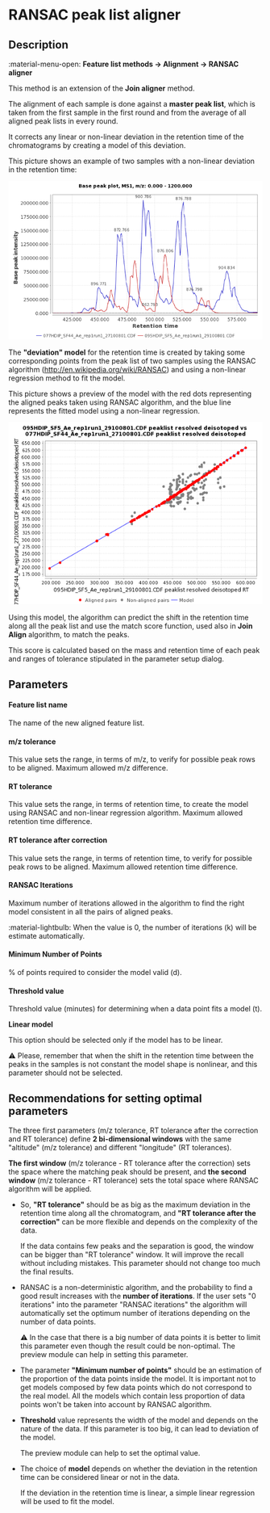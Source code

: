 # **RANSAC peak list aligner**

## **Description**

:material-menu-open: **Feature list methods → Alignment → RANSAC aligner**

This method is an extension of the **Join aligner** method.

The alignment of each sample is done against a **master peak list**, which is taken from the first sample in the first round and from the average of all aligned peak lists in every round. 

It corrects any linear or non-linear deviation in the retention time of the chromatograms by creating a model of this deviation.

This picture shows an example of two samples with a non-linear deviation in the retention time:

![Chromatogram with non-lin deviation](chromatogram.png)

The **"deviation" model** for the retention time is created by taking some corresponding points from the peak list of two samples using the RANSAC algorithm (<a>http://en.wikipedia.org/wiki/RANSAC</a>) and using a non-linear regression method to fit the model.


This picture shows a preview of the model with the red dots representing the aligned peaks taken using RANSAC algorithm, and the blue line represents the fitted model using a non-linear regression.

![Preview of the model](preview-model.png)

[//]: # (TODO Add plots from the new preview)

Using this model, the algorithm can predict the shift in the retention time along all the peak list and use the match score function, used also in **Join Align** algorithm, to match the peaks. 

This score is calculated based on the mass and retention time of each peak and ranges of tolerance stipulated in the parameter setup dialog.

## **Parameters**

#### **Feature list name**

The name of the new aligned feature list.

#### **m/z tolerance**

This value sets the range, in terms of m/z, to verify for possible peak rows to be aligned. Maximum allowed m/z difference.

#### **RT tolerance**

This value sets the range, in terms of retention time, to create the model using RANSAC and non-linear regression algorithm. Maximum allowed retention time difference.

#### **RT tolerance after correction**

This value sets the range, in terms of retention time, to verify for possible peak rows to be aligned. Maximum allowed retention time difference.

#### **RANSAC Iterations**

Maximum number of iterations allowed in the algorithm to find the right model consistent in all the pairs of aligned peaks. 

:material-lightbulb: When the value is 0, the number of iterations (k) will be estimate automatically.

#### **Minimum Number of Points**

% of points required to consider the model valid (d).

#### **Threshold value**

Threshold value (minutes) for determining when a data point fits a model (t).

[//]: # (TODO Check if the value is indeed in minutes)

**Linear model**

This option should be selected only if the model has to be linear.

:warning: Please, remember that when the shift in the retention time between the peaks in the samples is not constant the model shape is nonlinear, and this parameter should not be selected. 

## **Recommendations for setting optimal parameters**

The three first parameters (m/z tolerance, RT tolerance after the correction and RT tolerance) define **2 bi-dimensional windows** with the same "altitude" (m/z tolerance) and different "longitude" (RT tolerances). 

**The first window** (m/z tolerance - RT tolerance after the correction) sets the space where the matching peak should be present, and **the second window** (m/z tolerance - RT tolerance) sets the total space where RANSAC algorithm will be applied. 

- So, **"RT tolerance"** should be as big as the maximum deviation in the retention time along all the chromatogram, and **"RT tolerance after the correction"** can be more flexible and depends on the complexity of the data. 

   If the data contains few peaks and the separation is good, the window can be bigger than "RT tolerance" window. It will improve the recall without including mistakes. This parameter should not change too much the final results.

- RANSAC is a non-deterministic algorithm, and the probability to find a good result increases with the **number of iterations**. If the user sets "0 iterations" into the parameter "RANSAC iterations" the algorithm will automatically set the optimum number of iterations depending on the number of data points. 

    :warning: In the case that there is a big number of data points it is better to limit this parameter even though the result could be non-optimal. The preview module can help in setting this parameter.

- The parameter **"Minimum number of points"** should be an estimation of the proportion of the data points inside the model. It is important not to get models composed by few data points which do not correspond to the real model. All the models which contain less proportion of data points won't be taken into account by RANSAC algorithm.

- **Threshold** value represents the width of the model and depends on the nature of the data. If this parameter is too big, it can lead to deviation of the model. 

    The preview module can help to set the optimal value.

- The choice of **model** depends on whether the deviation in the retention time can be considered linear or not in the data. 

   If the deviation in the retention time is linear, a simple linear regression will be used to fit the model.